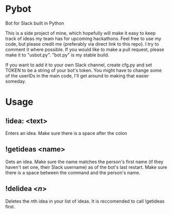 # Pybot
Bot for Slack built in Python

This is a side project of mine, which hopefully will make it easy to keep track of ideas my team has for upcoming hackathons.
Feel free to use my code, but please credit me (preferably via direct link to this repo). I try to comment it where possible.
If you would like to make a pull request, please make it to "usbot.py". "bot.py" is my stable build.

If you want to add it to your own Slack channel, create cfg.py and set TOKEN to be a string of your bot's token. You might have to change some of the userIDs in the main code, I'll get around to making that easier someday.

# Usage

## !idea: \<text\>

Enters an idea. Make sure there is a space after the colon


## !getideas \<name\>

Gets an idea. Make sure the name matches the person's first name (if they haven't set one, their Slack username) as of the bot's last restart.
Make sure there is a space between the command and the person's name.


## !delidea \<*n*\>

Deletes the *n*th idea in your list of ideas. It is reccomended to call !getideas first.

